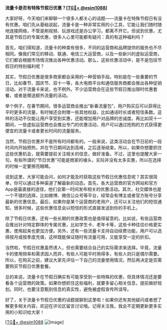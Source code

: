 **流量卡是否有特殊节假日优惠？[[TG💪+ @esim1088](https://t.me/s/esim1088)]**

大家好呀，今天咱们来聊聊一个很多人都关心的话题——流量卡在特殊节假日有没有优惠。咱们先从基础说起，流量卡是一种非常实用的小工具，它能让我们随时随地连接网络，不管是刷视频、玩游戏还是办公学习，都离不开它。但说到优惠，尤其是节假日的专属优惠，很多人心里可能都有疑问：真的有这种福利吗？

首先，咱们得知道，流量卡的种类有很多，不同的运营商和品牌提供的服务也不尽相同。像我们常见的移动、联通、电信三大运营商，以及一些新兴的虚拟运营商，它们都会根据市场情况推出各种优惠活动。那么，这些优惠活动中，是不是包括节假日的特别福利呢？

其实，节假日优惠是很多商家都会采用的一种营销手段。特别是在一些重要的节日，比如春节、国庆节、双十一等，各大电商平台和通信服务商都会推出各种促销活动。对于流量卡来说，也不例外。不少运营商会在这些节假日推出限时优惠套餐，或者是赠送额外流量的活动。

举个例子，在春节期间，很多运营商会推出“新春流量包”，用户购买后可以获得比平时更多的流量，有时候还会附赠一些其他权益，比如通话时长或者短信条数。这样的活动不仅能让用户享受到实惠，还能增加用户对品牌的忠诚度。再比如双十一期间，一些虚拟运营商也会推出专门的优惠活动，用户可以通过抢购的方式获得更便宜的流量卡或者更长时间的流量服务。

当然，节假日优惠并不是所有时间都有的。一般来说，这类活动会在节日前的一段时间内开始预热，并在节日期间达到高峰，之后逐渐结束。所以，如果你想要抓住这些优惠机会，就需要提前关注相关的信息，做好准备。不过，这里也提醒大家一句，有些所谓的“节日优惠”可能是商家的噱头，实际并没有太多实惠，所以在选择的时候一定要擦亮眼睛。

说到这里，大家可能会问，如何才能及时获取这些节假日优惠信息呢？其实很简单，你可以通过多种渠道了解最新的动态。首先，各大运营商的官方网站和官方App是最直接的途径，他们会第一时间发布相关的优惠活动。其次，社交媒体也是一个不错的选择，比如微博、微信公众号等平台，经常会有博主或者官方账号分享最新的优惠信息。最后，如果你是某个运营商的老用户，还可以关注他们的短信通知，很多时候，这些优惠信息会以短信的形式直接发送到你的手机上。

除了节假日优惠，还有一些长期的优惠政策也是值得留意的。比如说，有些运营商会推出针对特定群体的专属优惠，比如学生卡、老年卡等，这些卡种往往价格更实惠，使用起来也更加方便。另外，还有一些流量卡支持自动续费功能，用户可以选择按月或按季度充值，这样既能保证随时有流量可用，又能享受一定的折扣。

当然啦，节假日优惠虽然诱人，但也需要结合自己的实际需求来选择。毕竟，流量卡的使用频率和需求因人而异，有些人可能平时用得多，有些人则只是偶尔需要。所以，在购买之前，建议大家先评估一下自己的流量使用情况，然后再决定是否需要购买节假日优惠套餐。

总的来说，流量卡在节假日确实有可能享受到一些特殊的优惠，但具体情况还是要看各个运营商的政策。如果你想抓住这些福利，就要多留心相关信息，提前做好规划。同时，也要注意甄别信息的真实性，避免被虚假宣传所误导。

好了，关于流量卡节假日优惠的话题就聊到这里啦！如果你还有其他疑问或者想了解更多相关内容，欢迎在评论区留言讨论哦。记得关注我，我会不定期更新更多实用的小知识给大家！

[[TG💪+ @esim1088](https://t.me/s/esim1088) ![Image](https://i.postimg.cc/4NQfJmqS/Snipaste-2025-05-13-00-14-12.png)]